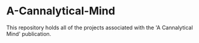 # A-Cannalytical-Mind
This repository holds all of the projects associated with the 'A Cannalytical Mind' publication.
